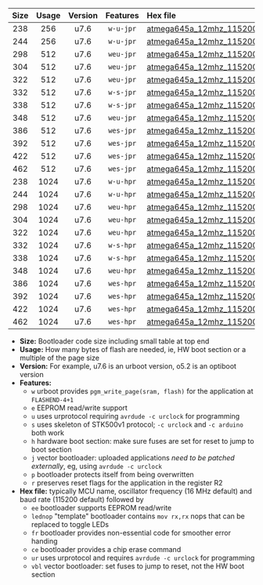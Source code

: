 |Size|Usage|Version|Features|Hex file|
|:-:|:-:|:-:|:-:|:--|
|238|256|u7.6|`w-u-jpr`|[atmega645a_12mhz_115200bps_ur_vbl.hex](https://raw.githubusercontent.com/stefanrueger/urboot/main/bootloaders/atmega645a/fcpu_12mhz/115200_bps/atmega645a_12mhz_115200bps_ur_vbl.hex)|
|244|256|u7.6|`w-u-jpr`|[atmega645a_12mhz_115200bps_lednop_ur_vbl.hex](https://raw.githubusercontent.com/stefanrueger/urboot/main/bootloaders/atmega645a/fcpu_12mhz/115200_bps/atmega645a_12mhz_115200bps_lednop_ur_vbl.hex)|
|298|512|u7.6|`weu-jpr`|[atmega645a_12mhz_115200bps_ee_ur_vbl.hex](https://raw.githubusercontent.com/stefanrueger/urboot/main/bootloaders/atmega645a/fcpu_12mhz/115200_bps/atmega645a_12mhz_115200bps_ee_ur_vbl.hex)|
|304|512|u7.6|`weu-jpr`|[atmega645a_12mhz_115200bps_ee_lednop_ur_vbl.hex](https://raw.githubusercontent.com/stefanrueger/urboot/main/bootloaders/atmega645a/fcpu_12mhz/115200_bps/atmega645a_12mhz_115200bps_ee_lednop_ur_vbl.hex)|
|322|512|u7.6|`weu-jpr`|[atmega645a_12mhz_115200bps_ee_lednop_fr_ur_vbl.hex](https://raw.githubusercontent.com/stefanrueger/urboot/main/bootloaders/atmega645a/fcpu_12mhz/115200_bps/atmega645a_12mhz_115200bps_ee_lednop_fr_ur_vbl.hex)|
|332|512|u7.6|`w-s-jpr`|[atmega645a_12mhz_115200bps_vbl.hex](https://raw.githubusercontent.com/stefanrueger/urboot/main/bootloaders/atmega645a/fcpu_12mhz/115200_bps/atmega645a_12mhz_115200bps_vbl.hex)|
|338|512|u7.6|`w-s-jpr`|[atmega645a_12mhz_115200bps_lednop_vbl.hex](https://raw.githubusercontent.com/stefanrueger/urboot/main/bootloaders/atmega645a/fcpu_12mhz/115200_bps/atmega645a_12mhz_115200bps_lednop_vbl.hex)|
|348|512|u7.6|`weu-jpr`|[atmega645a_12mhz_115200bps_ee_lednop_fr_ce_ur_vbl.hex](https://raw.githubusercontent.com/stefanrueger/urboot/main/bootloaders/atmega645a/fcpu_12mhz/115200_bps/atmega645a_12mhz_115200bps_ee_lednop_fr_ce_ur_vbl.hex)|
|386|512|u7.6|`wes-jpr`|[atmega645a_12mhz_115200bps_ee_vbl.hex](https://raw.githubusercontent.com/stefanrueger/urboot/main/bootloaders/atmega645a/fcpu_12mhz/115200_bps/atmega645a_12mhz_115200bps_ee_vbl.hex)|
|392|512|u7.6|`wes-jpr`|[atmega645a_12mhz_115200bps_ee_lednop_vbl.hex](https://raw.githubusercontent.com/stefanrueger/urboot/main/bootloaders/atmega645a/fcpu_12mhz/115200_bps/atmega645a_12mhz_115200bps_ee_lednop_vbl.hex)|
|422|512|u7.6|`wes-jpr`|[atmega645a_12mhz_115200bps_ee_lednop_fr_vbl.hex](https://raw.githubusercontent.com/stefanrueger/urboot/main/bootloaders/atmega645a/fcpu_12mhz/115200_bps/atmega645a_12mhz_115200bps_ee_lednop_fr_vbl.hex)|
|462|512|u7.6|`wes-jpr`|[atmega645a_12mhz_115200bps_ee_lednop_fr_ce_vbl.hex](https://raw.githubusercontent.com/stefanrueger/urboot/main/bootloaders/atmega645a/fcpu_12mhz/115200_bps/atmega645a_12mhz_115200bps_ee_lednop_fr_ce_vbl.hex)|
|238|1024|u7.6|`w-u-hpr`|[atmega645a_12mhz_115200bps_ur.hex](https://raw.githubusercontent.com/stefanrueger/urboot/main/bootloaders/atmega645a/fcpu_12mhz/115200_bps/atmega645a_12mhz_115200bps_ur.hex)|
|244|1024|u7.6|`w-u-hpr`|[atmega645a_12mhz_115200bps_lednop_ur.hex](https://raw.githubusercontent.com/stefanrueger/urboot/main/bootloaders/atmega645a/fcpu_12mhz/115200_bps/atmega645a_12mhz_115200bps_lednop_ur.hex)|
|298|1024|u7.6|`weu-hpr`|[atmega645a_12mhz_115200bps_ee_ur.hex](https://raw.githubusercontent.com/stefanrueger/urboot/main/bootloaders/atmega645a/fcpu_12mhz/115200_bps/atmega645a_12mhz_115200bps_ee_ur.hex)|
|304|1024|u7.6|`weu-hpr`|[atmega645a_12mhz_115200bps_ee_lednop_ur.hex](https://raw.githubusercontent.com/stefanrueger/urboot/main/bootloaders/atmega645a/fcpu_12mhz/115200_bps/atmega645a_12mhz_115200bps_ee_lednop_ur.hex)|
|322|1024|u7.6|`weu-hpr`|[atmega645a_12mhz_115200bps_ee_lednop_fr_ur.hex](https://raw.githubusercontent.com/stefanrueger/urboot/main/bootloaders/atmega645a/fcpu_12mhz/115200_bps/atmega645a_12mhz_115200bps_ee_lednop_fr_ur.hex)|
|332|1024|u7.6|`w-s-hpr`|[atmega645a_12mhz_115200bps.hex](https://raw.githubusercontent.com/stefanrueger/urboot/main/bootloaders/atmega645a/fcpu_12mhz/115200_bps/atmega645a_12mhz_115200bps.hex)|
|338|1024|u7.6|`w-s-hpr`|[atmega645a_12mhz_115200bps_lednop.hex](https://raw.githubusercontent.com/stefanrueger/urboot/main/bootloaders/atmega645a/fcpu_12mhz/115200_bps/atmega645a_12mhz_115200bps_lednop.hex)|
|348|1024|u7.6|`weu-hpr`|[atmega645a_12mhz_115200bps_ee_lednop_fr_ce_ur.hex](https://raw.githubusercontent.com/stefanrueger/urboot/main/bootloaders/atmega645a/fcpu_12mhz/115200_bps/atmega645a_12mhz_115200bps_ee_lednop_fr_ce_ur.hex)|
|386|1024|u7.6|`wes-hpr`|[atmega645a_12mhz_115200bps_ee.hex](https://raw.githubusercontent.com/stefanrueger/urboot/main/bootloaders/atmega645a/fcpu_12mhz/115200_bps/atmega645a_12mhz_115200bps_ee.hex)|
|392|1024|u7.6|`wes-hpr`|[atmega645a_12mhz_115200bps_ee_lednop.hex](https://raw.githubusercontent.com/stefanrueger/urboot/main/bootloaders/atmega645a/fcpu_12mhz/115200_bps/atmega645a_12mhz_115200bps_ee_lednop.hex)|
|422|1024|u7.6|`wes-hpr`|[atmega645a_12mhz_115200bps_ee_lednop_fr.hex](https://raw.githubusercontent.com/stefanrueger/urboot/main/bootloaders/atmega645a/fcpu_12mhz/115200_bps/atmega645a_12mhz_115200bps_ee_lednop_fr.hex)|
|462|1024|u7.6|`wes-hpr`|[atmega645a_12mhz_115200bps_ee_lednop_fr_ce.hex](https://raw.githubusercontent.com/stefanrueger/urboot/main/bootloaders/atmega645a/fcpu_12mhz/115200_bps/atmega645a_12mhz_115200bps_ee_lednop_fr_ce.hex)|

- **Size:** Bootloader code size including small table at top end
- **Usage:** How many bytes of flash are needed, ie, HW boot section or a multiple of the page size
- **Version:** For example, u7.6 is an urboot version, o5.2 is an optiboot version
- **Features:**
  + `w` urboot provides `pgm_write_page(sram, flash)` for the application at `FLASHEND-4+1`
  + `e` EEPROM read/write support
  + `u` uses urprotocol requiring `avrdude -c urclock` for programming
  + `s` uses skeleton of STK500v1 protocol; `-c urclock` and `-c arduino` both work
  + `h` hardware boot section: make sure fuses are set for reset to jump to boot section
  + `j` vector bootloader: uploaded applications *need to be patched externally*, eg, using `avrdude -c urclock`
  + `p` bootloader protects itself from being overwritten
  + `r` preserves reset flags for the application in the register R2
- **Hex file:** typically MCU name, oscillator frequency (16 MHz default) and baud rate (115200 default) followed by
  + `ee` bootloader supports EEPROM read/write
  + `lednop` "template" bootloader contains `mov rx,rx` nops that can be replaced to toggle LEDs
  + `fr` bootloader provides non-essential code for smoother error handing
  + `ce` bootloader provides a chip erase command
  + `ur` uses urprotocol and requires `avrdude -c urclock` for programming
  + `vbl` vector bootloader: set fuses to jump to reset, not the HW boot section
